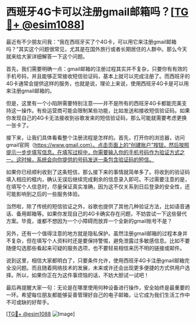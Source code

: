 # 西班牙4G卡可以注册gmail邮箱吗？[[TG💪+ @esim1088](https://t.me/s/esim1088)]

最近有不少朋友问我：“我在西班牙买了个4G卡，可以用它来注册gmail邮箱吗？”其实这个问题很常见，尤其是在国外旅行或者长期居住的人群中。那么今天就来给大家详细解答一下这个问题。

首先，我们需要明确一点：gmail邮箱的注册过程其实并不复杂，只要你有有效的手机号码，并且能够正常接收短信验证码，基本上就可以完成注册了。而西班牙的4G卡通常会提供这样的服务，也就是说，理论上来说，使用西班牙4G卡是可以用来注册gmail邮箱的。

但是，这里有一个小陷阱需要特别注意——并不是所有的西班牙4G卡都能完美支持这一操作。有些运营商可能会限制某些功能，比如发送和接收短信验证码。如果你发现自己的4G卡无法接收到谷歌发来的短信验证码，那么可能就需要考虑更换一张卡了。

接下来，让我们具体看看整个注册流程是怎样的。首先，打开你的浏览器，访问gmail官网（https://www.gmail.com）。点击页面上的“创建账户”按钮，然后按照提示一步步填写信息。在填写过程中，你需要输入你的手机号码作为验证方式之一。这时候，系统会向你提供的号码发送一条包含验证码的短信。

如果你已经顺利收到了这条短信，那么接下来的事情就简单多了。将收到的验证码填入相应的框内，确认无误后继续完成剩余的信息录入即可。不过需要注意的是，在填写个人信息时，尽量保证真实准确，因为这不仅关系到日后登录的安全性，还可能影响到之后的一些服务体验。

当然啦，除了传统的短信验证之外，谷歌也提供了其他几种验证方法，比如语音通话、备用邮箱等。如果你发现自己的4G卡确实存在问题，不妨尝试一下这些替代方案。毕竟，谁都不想因为一个小障碍而放弃一个全新的gmail账号不是？

另外，还有一个值得注意的地方就是隐私保护。虽然注册gmail邮箱的过程本身并不复杂，但在填写个人资料时还是要保持警惕，避免泄露过多敏感信息。比如不要随便勾选那些看起来可疑的服务选项，也不要轻易相信来历不明的链接或邮件。

说到这里，相信大家都明白了，只要条件允许，使用西班牙4G卡注册gmail邮箱完全没问题。而且随着网络技术的发展，未来或许还会出现更多便捷的方式供用户选择。所以，如果你正在为这件事烦恼的话，不妨大胆试一试吧！

最后再提醒大家一句：无论是在哪里使用何种设备进行操作，安全始终是最重要的一环。希望每位朋友都能够妥善管理好自己的电子邮箱，让它成为我们生活工作中不可或缺的好帮手。

[[TG💪+ @esim1088](https://t.me/s/esim1088) ![Image](https://i.postimg.cc/4NQfJmqS/Snipaste-2025-05-13-00-14-12.png)]